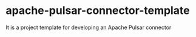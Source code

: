 # apache-pulsar-connector-template
It is a project template for developing an Apache Pulsar connector
